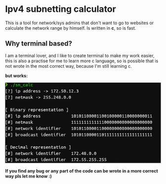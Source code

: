 # Ipv4 subnetting calculator
This is a tool for network/sys admins that don't want to go to websites or calculate the network range by himself.
Is written in **c**, so is fast.

## Why terminal based?
I am a terminal lover, and I like to create terminal to make my work easier, this is also a practise for me to learn more c language, so is possible that is not wrote in the most correct way, because I'm still learning c.

**but works:**

![demo](media/demo.png)

**If you find any bug or any part of the code can be wrote in a more correct way pls let me know :)**

